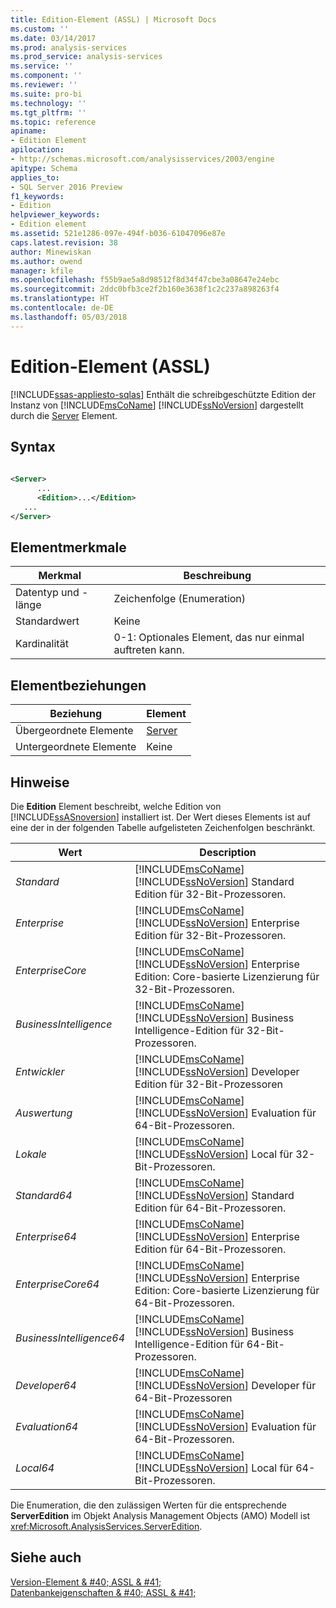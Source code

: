 ```yaml
---
title: Edition-Element (ASSL) | Microsoft Docs
ms.custom: ''
ms.date: 03/14/2017
ms.prod: analysis-services
ms.prod_service: analysis-services
ms.service: ''
ms.component: ''
ms.reviewer: ''
ms.suite: pro-bi
ms.technology: ''
ms.tgt_pltfrm: ''
ms.topic: reference
apiname:
- Edition Element
apilocation:
- http://schemas.microsoft.com/analysisservices/2003/engine
apitype: Schema
applies_to:
- SQL Server 2016 Preview
f1_keywords:
- Edition
helpviewer_keywords:
- Edition element
ms.assetid: 521e1286-097e-494f-b036-61047096e87e
caps.latest.revision: 38
author: Minewiskan
ms.author: owend
manager: kfile
ms.openlocfilehash: f55b9ae5a8d98512f8d34f47cbe3a08647e24ebc
ms.sourcegitcommit: 2ddc0bfb3ce2f2b160e3638f1c2c237a898263f4
ms.translationtype: HT
ms.contentlocale: de-DE
ms.lasthandoff: 05/03/2018
---
```

# <a name="edition-element-assl"></a>Edition-Element (ASSL)
[!INCLUDE[ssas-appliesto-sqlas](../../../includes/ssas-appliesto-sqlas.md)]
  Enthält die schreibgeschützte Edition der Instanz von [!INCLUDE[msCoName](../../../includes/msconame-md.md)] [!INCLUDE[ssNoVersion](../../../includes/ssnoversion-md.md)] dargestellt durch die [Server](../../../analysis-services/scripting/objects/server-element-assl.md) Element.  
  
## <a name="syntax"></a>Syntax  
  
```xml  
  
<Server>  
      ...  
      <Edition>...</Edition>  
   ...  
</Server>  
```  
  
## <a name="element-characteristics"></a>Elementmerkmale  
  
|Merkmal|Beschreibung|  
|--------------------|-----------------|  
|Datentyp und -länge|Zeichenfolge (Enumeration)|  
|Standardwert|Keine|  
|Kardinalität|0-1: Optionales Element, das nur einmal auftreten kann.|  
  
## <a name="element-relationships"></a>Elementbeziehungen  
  
|Beziehung|Element|  
|------------------|-------------|  
|Übergeordnete Elemente|[Server](../../../analysis-services/scripting/objects/server-element-assl.md)|  
|Untergeordnete Elemente|Keine|  
  
## <a name="remarks"></a>Hinweise  
 Die **Edition** Element beschreibt, welche Edition von [!INCLUDE[ssASnoversion](../../../includes/ssasnoversion-md.md)] installiert ist. Der Wert dieses Elements ist auf eine der in der folgenden Tabelle aufgelisteten Zeichenfolgen beschränkt.  
  
|Wert|Description|  
|-----------|-----------------|  
|*Standard*|[!INCLUDE[msCoName](../../../includes/msconame-md.md)][!INCLUDE[ssNoVersion](../../../includes/ssnoversion-md.md)] Standard Edition für 32-Bit-Prozessoren.|  
|*Enterprise*|[!INCLUDE[msCoName](../../../includes/msconame-md.md)][!INCLUDE[ssNoVersion](../../../includes/ssnoversion-md.md)] Enterprise Edition für 32-Bit-Prozessoren.|  
|*EnterpriseCore*|[!INCLUDE[msCoName](../../../includes/msconame-md.md)][!INCLUDE[ssNoVersion](../../../includes/ssnoversion-md.md)] Enterprise Edition: Core-basierte Lizenzierung für 32-Bit-Prozessoren.|  
|*BusinessIntelligence*|[!INCLUDE[msCoName](../../../includes/msconame-md.md)][!INCLUDE[ssNoVersion](../../../includes/ssnoversion-md.md)] Business Intelligence-Edition für 32-Bit-Prozessoren.|  
|*Entwickler*|[!INCLUDE[msCoName](../../../includes/msconame-md.md)][!INCLUDE[ssNoVersion](../../../includes/ssnoversion-md.md)] Developer Edition für 32-Bit-Prozessoren|  
|*Auswertung*|[!INCLUDE[msCoName](../../../includes/msconame-md.md)][!INCLUDE[ssNoVersion](../../../includes/ssnoversion-md.md)] Evaluation für 64-Bit-Prozessoren.|  
|*Lokale*|[!INCLUDE[msCoName](../../../includes/msconame-md.md)][!INCLUDE[ssNoVersion](../../../includes/ssnoversion-md.md)] Local für 32-Bit-Prozessoren.|  
|*Standard64*|[!INCLUDE[msCoName](../../../includes/msconame-md.md)][!INCLUDE[ssNoVersion](../../../includes/ssnoversion-md.md)] Standard Edition für 64-Bit-Prozessoren.|  
|*Enterprise64*|[!INCLUDE[msCoName](../../../includes/msconame-md.md)][!INCLUDE[ssNoVersion](../../../includes/ssnoversion-md.md)] Enterprise Edition für 64-Bit-Prozessoren.|  
|*EnterpriseCore64*|[!INCLUDE[msCoName](../../../includes/msconame-md.md)][!INCLUDE[ssNoVersion](../../../includes/ssnoversion-md.md)] Enterprise Edition: Core-basierte Lizenzierung für 64-Bit-Prozessoren.|  
|*BusinessIntelligence64*|[!INCLUDE[msCoName](../../../includes/msconame-md.md)][!INCLUDE[ssNoVersion](../../../includes/ssnoversion-md.md)] Business Intelligence-Edition für 64-Bit-Prozessoren.|  
|*Developer64*|[!INCLUDE[msCoName](../../../includes/msconame-md.md)][!INCLUDE[ssNoVersion](../../../includes/ssnoversion-md.md)] Developer für 64-Bit-Prozessoren|  
|*Evaluation64*|[!INCLUDE[msCoName](../../../includes/msconame-md.md)][!INCLUDE[ssNoVersion](../../../includes/ssnoversion-md.md)] Evaluation für 64-Bit-Prozessoren.|  
|*Local64*|[!INCLUDE[msCoName](../../../includes/msconame-md.md)][!INCLUDE[ssNoVersion](../../../includes/ssnoversion-md.md)] Local für 64-Bit-Prozessoren.|  
  
 Die Enumeration, die den zulässigen Werten für die entsprechende **ServerEdition** im Objekt Analysis Management Objects (AMO) Modell ist <xref:Microsoft.AnalysisServices.ServerEdition>.  
  
## <a name="see-also"></a>Siehe auch  
 [Version-Element & #40; ASSL & #41;](../../../analysis-services/scripting/properties/version-element-assl.md)   
 [Datenbankeigenschaften & #40; ASSL & #41;](../../../analysis-services/scripting/properties/properties-assl.md)  
  
  
